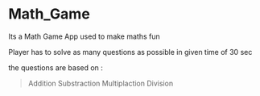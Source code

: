 # Math_Game

Its a Math Game App used to make maths fun

Player has to solve as many questions as possible in given time of 30 sec

the questions are based on :
> Addition
> Substraction
> Multiplaction
> Division
